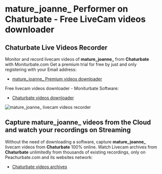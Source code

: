 # mature_joanne_ Performer on Chaturbate - Free LiveCam videos downloader

## Chaturbate Live Videos Recorder

Monitor and record livecam videos of **mature_joanne_** from **Chaturbate** with Moniturbate.com
Get a premium trial for free by just and only registering with your Email address:
* [mature_joanne_ Premium videos downloader](https://moniturbate.com/request-demo-licence-key.html)

Free livecam videos downloader - Moniturbate Software:
* [Chaturbate videos downloader](https://moniturbate.com/moniturbate-download-software.html)

![mature_joanne_ livecam videos recorder](https://peachurnet.com/templates/moniturbate-software.png)


## Capture mature_joanne_ videos from the Cloud and watch your recordings on Streaming

Without the need of downloading a software, capture **mature_joanne_** livecam videos from **Chaturbate** 100% online.
Watch Livecam archives from **Chaturbate** unlimitedly from thousands of existing recordings, only on Peachurbate.com and its websites network:
* [Chaturbate videos archives](https://peachurnet.com/)